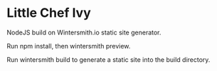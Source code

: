 # Little Chef Ivy

NodeJS build on Wintersmith.io static site generator.

Run npm install, then wintersmith preview.

Run wintersmith build to generate a static site into the build directory.
